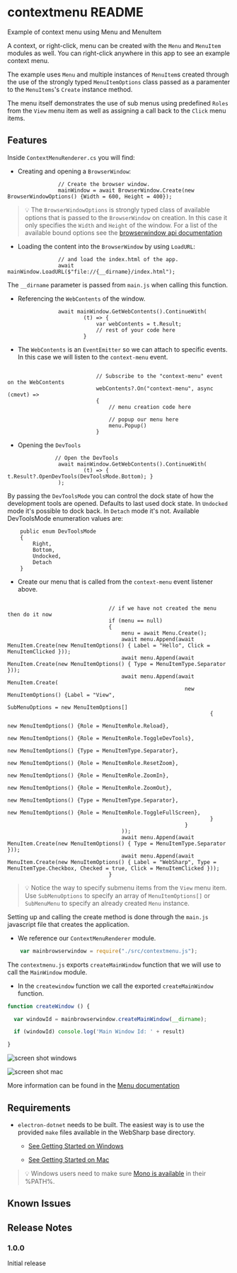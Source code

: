 # contextmenu README

Example of context menu using Menu and MenuItem

A context, or right-click, menu can be created with the <code>Menu</code> and <code>MenuItem</code> modules as well. You can right-click anywhere in this app to see an example context menu.

The example uses `Menu` and multiple instances of `MenuItem`s created through the use of the strongly typed `MenuItemOptions` class passed as a paramenter to the `MenuItems`'s `Create` instance method.

The menu itself demonstrates the use of sub menus using predefined `Roles` from the `View` menu item as well as assigning a call back to the `Click` menu items.

## Features

Inside `ContextMenuRenderer.cs` you will find:

- Creating and opening a `BrowserWindow`:

``` c-sharp
                // Create the browser window.
                mainWindow = await BrowserWindow.Create(new BrowserWindowOptions() {Width = 600, Height = 400});
```

> :bulb: The `BrowserWindowOptions` is strongly typed class of available options that is passed to the `BrowserWindow` on creation.  In this case it only specifies the `Width` and `Height` of the window.  For a list of the available bound options see the [browserwindow api documentation](https://github.com/electron/electron/blob/master/docs/api/browser-window.md#new-browserwindowoptions) 

- Loading the content into the `BrowserWindow` by using `LoadURL`:

``` c-sharp
                // and load the index.html of the app.
                await mainWindow.LoadURL($"file://{__dirname}/index.html");
```

The `__dirname` parameter is passed from `main.js` when calling this function.

- Referencing the `WebContents` of the window.

``` c-sharp
                await mainWindow.GetWebContents().ContinueWith(
                        (t) => { 
                            var webContents = t.Result;
                            // rest of your code here
                        }

```

- The `WebContents` is an `EventEmitter` so we can attach to specific events.  In this case we will listen to the `context-menu` event.

``` c-sharp

                            // Subscribe to the "context-menu" event on the WebContents
                            webContents?.On("context-menu", async (cmevt) => 
                            {
                                // menu creation code here

                                // popup our menu here
                                menu.Popup()
                            }

```


- Opening the `DevTools`

``` c-sharp
               // Open the DevTools
                await mainWindow.GetWebContents().ContinueWith(
                        (t) => { t.Result?.OpenDevTools(DevToolsMode.Bottom); }
                );
```

By passing the `DevToolsMode` you can control the dock state of how the development tools are opened.  Defaults to last used dock state. In `Undocked` mode it's possible to dock back. In `Detach` mode it's not.
  Available DevToolsMode enumeration values are:

``` c-sharp
    public enum DevToolsMode
    {
        Right,
        Bottom,
        Undocked,
        Detach
    }
```

- Create our menu that is called from the `context-menu` event listener above.

``` c-sharp

                                // if we have not created the menu then do it now
                                if (menu == null)
                                {
                                    menu = await Menu.Create();
                                    await menu.Append(await MenuItem.Create(new MenuItemOptions() { Label = "Hello", Click = MenuItemClicked }));
                                    await menu.Append(await MenuItem.Create(new MenuItemOptions() { Type = MenuItemType.Separator }));
                                    await menu.Append(await MenuItem.Create(
                                                        new MenuItemOptions() {Label = "View",
                                                                SubMenuOptions = new MenuItemOptions[]
                                                                {
                                                                    new MenuItemOptions() {Role = MenuItemRole.Reload},
                                                                    new MenuItemOptions() {Role = MenuItemRole.ToggleDevTools},
                                                                    new MenuItemOptions() {Type = MenuItemType.Separator},
                                                                    new MenuItemOptions() {Role = MenuItemRole.ResetZoom},
                                                                    new MenuItemOptions() {Role = MenuItemRole.ZoomIn},
                                                                    new MenuItemOptions() {Role = MenuItemRole.ZoomOut},
                                                                    new MenuItemOptions() {Type = MenuItemType.Separator},
                                                                    new MenuItemOptions() {Role = MenuItemRole.ToggleFullScreen},
                                                                }
                                                        }
                                    ));
                                    await menu.Append(await MenuItem.Create(new MenuItemOptions() { Type = MenuItemType.Separator }));
                                    await menu.Append(await MenuItem.Create(new MenuItemOptions() { Label = "WebSharp", Type = MenuItemType.Checkbox, Checked = true, Click = MenuItemClicked }));
                                }

``` 

> :bulb: Notice the way to specify submenu items from the `View` menu item.  Use `SubMenuOptions` to specify an array of `MenuItemOptions[]` or `SubMenuMenu` to specify an already created `Menu` instance.

Setting up and calling the create method is done through the `main.js` javascript file that creates the application.

- We reference our `ContextMenuRenderer` module.

``` js
    var mainbrowserwindow = require("./src/contextmenu.js");
```
The `contextmenu.js` exports `createMainWindow` function that we will use to call the `MainWindow` module. 

- In the `createwindow` function we call the exported `createMainWindow` function. 

``` js
function createWindow () {

  var windowId = mainbrowserwindow.createMainWindow(__dirname);

  if (windowId) console.log('Main Window Id: ' + result)

}

```

![screen shot windows](images/contextmenu-windows.png)

![screen shot mac](images/contextmenu-mac.png)

More information can be found in the [Menu documentation](https://electron.atom.io/docs/api/menu/#class-menu)

## Requirements

   * `electron-dotnet` needs to be built.  The easiest way is to use the provided `make` files available in the WebSharp base directory.  
   
      * [See Getting Started on Windows](https://github.com/xamarin/WebSharp/blob/master/docs/getting-started/getting-started-dev-windows.md)
   
      * [See Getting Started on Mac](https://github.com/xamarin/WebSharp/blob/master/docs/getting-started/getting-started-dev-mac.md)

> :bulb: Windows users need to make sure [Mono is available](https://github.com/xamarin/WebSharp/blob/master/docs/getting-started/getting-started-dev-windows.md#setting-mono-path) in their %PATH%.

## Known Issues



## Release Notes

### 1.0.0

Initial release